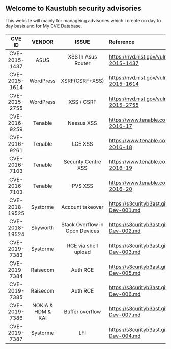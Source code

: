 ## Welcome to Kaustubh security advisories

This website will mainly for manageing advisories which i create on day to day basis and for My CVE Database.

|  CVE ID | VENDOR | ISSUE  | Reference| 
|  :---: |  :---:  |  :---: |  :---    |
| CVE-2015-1437 |ASUS               | XSS In Asus Router| https://nvd.nist.gov/vuln/detail/CVE-2015-1437 | 
| CVE-2015-1614 	|WordPress	     		| XSRF(CSRF+XSS)| https://nvd.nist.gov/vuln/detail/CVE-2015-1614 | 
| CVE-2015-2755 	|WordPress          | XSS / CSRF| https://nvd.nist.gov/vuln/detail/CVE-2015-2755 | 
| CVE-2016-9259 	|Tenable            | Nessus XSS | https://www.tenable.com/security/tns-2016-17   | 
| CVE-2016-9261 	|Tenable            | LCE XSS    | https://www.tenable.com/security/tns-2016-18   | 
| CVE-2016-7103 	|Tenable            | Security Centre XSS | https://www.tenable.com/security/tns-2016-19   | 
| CVE-2016-7103		|Tenable            | PVS XSS | https://www.tenable.com/security/tns-2016-20   | 
| CVE-2018-19525	|Systorme           | Account takeover| https://s3curityb3ast.github.io/KSA-Dev-001.md | 
| CVE-2018-19524 	|Skyworth           | Stack Overflow in Gpon Devices | https://s3curityb3ast.github.io/KSA-Dev-002.md | 
| CVE-2019-7383  	|Systorme           | RCE via shell upload | https://s3curityb3ast.github.io/KSA-Dev-003.md | 
| CVE-2019-7384  	|Raisecom           | Auth RCE | https://s3curityb3ast.github.io/KSA-Dev-005.md | 
| CVE-2019-7385  	|Raisecom           | Auth RCE| https://s3curityb3ast.github.io/KSA-Dev-006.md | 
| CVE-2019-7386  	|NOKIA & HDM & KAI  | Buffer overflow | https://s3curityb3ast.github.io/KSA-Dev-007.md | 
| CVE-2019-7387  	|Systorme           | LFI  | https://s3curityb3ast.github.io/KSA-Dev-004.md | 

